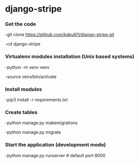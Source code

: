 # django-stripe

### Get the code
-git clone https://github.com/kabul01/django-stripe.git

-cd django-stripe


### Virtualenv modules installation (Unix based systems)
-python -m venv venv

-source venv/bin/activate


### Install modules
-pip3 install -r requirements.txt


### Create tables
-python manage.py makemigrations

-python manage.py migrate


### Start the application (development mode)
-python manage.py runserver # default port 8000

